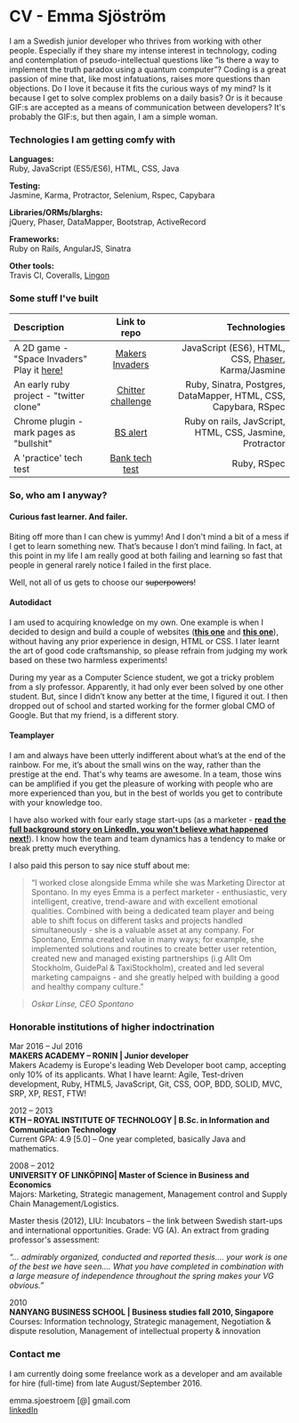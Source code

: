 # CV - Emma Sjöström

I am a Swedish junior developer who thrives from working with other people. Especially if they share my intense interest in technology, coding and contemplation of pseudo-intellectual questions like “is there a way to implement the truth paradox using a quantum computer”? Coding is a great passion of mine that, like most infatuations, raises more questions than objections. Do I love it because it fits the curious ways of my mind? Is it because I get to solve complex problems on a daily basis? Or is it because GIF:s are accepted as a means of communication between developers? It's probably the GIF:s, but then again, I am a simple woman.

### Technologies I am getting comfy with

**Languages:**  
Ruby, JavaScript (ES5/ES6), HTML, CSS, Java  

**Testing:**  
Jasmine, Karma, Protractor, Selenium, Rspec, Capybara

**Libraries/ORMs/blarghs:**  
jQuery, Phaser, DataMapper, Bootstrap, ActiveRecord    

**Frameworks:**  
Ruby on Rails, AngularJS, Sinatra

**Other tools:**  
Travis CI, Coveralls, [Lingon](https://github.com/spotify/lingon)


### Some stuff I've built

| Description  | Link to repo | Technologies         |
| :------------ | :-----------: | -------------------: |
| A 2D game - "Space Invaders" Play it [here!](https://makers-invaders.herokuapp.com/)    |[Makers Invaders](https://github.com/festinalent3/final-project-makers)      | JavaScript (ES6), HTML, CSS, [Phaser](http://phaser.io/), Karma/Jasmine               |
| An early ruby project - "twitter clone"     | [Chitter challenge](https://github.com/festinalent3/chitter-challenge)          | Ruby, Sinatra, Postgres, DataMapper, HTML, CSS, Capybara, RSpec |
| Chrome plugin - mark pages as "bullshit"    | [BS alert](https://github.com/festinalent3/BS-alert)      | Ruby on rails, JavScript, HTML, CSS, Jasmine, Protractor               |
| A 'practice' tech test    | [Bank tech test](https://github.com/festinalent3/bank_tech_test)      | Ruby, RSpec               |


### So, who am I anyway?

#### Curious fast learner. And failer.
Biting off more than I can chew is yummy! And I don't mind a bit of a mess if I get to learn something new. That’s because I don’t mind failing. In fact, at this point in my life I am really good at both failing and learning so fast that people in general rarely notice I failed in the first place.

Well, not all of us gets to choose our ~~superpowers~~!

#### Autodidact
I am used to acquiring knowledge on my own. One example is when I decided to design and build a couple of websites ([**this one**](http://littorin.com/) and [**this one**](http://www.psykometrika.se/)), without having any prior experience in design, HTML or CSS. I later learnt the art of good code craftsmanship, so please refrain from judging my work based on these two harmless experiments!

During my year as a Computer Science student, we got a tricky problem from a sly professor. Apparently, it had only ever been solved by one other student. But, since I didn’t know any better at the time, I figured it out. I then dropped out of school and started working for the former global CMO of Google. But that my friend, is a different story.

#### Teamplayer
I am and always have been utterly indifferent about what’s at the end of the rainbow. For me, it’s about the small wins on the way, rather than the prestige at the end. That's why teams are awesome. In a team, those wins can be amplified if you get the pleasure of working with people who are more experienced than you, but in the best of worlds you get to contribute with your knowledge too.

I have also worked with four early stage start-ups (as a marketer - [**read the full background story on LinkedIn, you won't believe what happened next!**](https://se.linkedin.com/in/emmasjostrom
)). I know how the team and team dynamics has a tendency to make or break pretty much everything.

I also paid this person to say nice stuff about me:

> “I worked close alongside Emma while she was Marketing Director at Spontano. In my eyes Emma is a perfect marketer - enthusiastic, very intelligent, creative, trend-aware and with excellent emotional qualities. Combined with being a dedicated team player and being able to shift focus on different tasks and projects handled simultaneously - she is a valuable asset at any company. For Spontano, Emma created value in many ways; for example, she implemented solutions and routines to create better user retention, created new and managed existing partnerships (i.g Allt Om Stockholm, GuidePal & TaxiStockholm), created and led several marketing campaigns - and she greatly helped with building a good and healthy company culture.”

> _Oskar Linse, CEO Spontano_


### Honorable institutions of higher indoctrination


Mar 2016 – Jul 2016  
**MAKERS ACADEMY – RONIN | Junior developer**  
Makers Academy is Europe's leading Web Developer boot camp, accepting only 10% of its applicants. What I have learnt: Agile, Test-driven development, Ruby, HTML5, JavaScript, Git, CSS, OOP, BDD, SOLID, MVC, SRP, XP, REST, FTW!

2012 – 2013  
**KTH – ROYAL INSTITUTE OF TECHNOLOGY | B.Sc. in Information and Communication Technology**  
Current GPA: 4.9 [5.0] – One year completed, basically Java and mathematics.

2008 – 2012  
**UNIVERSITY OF LINKÖPING| Master of Science in Business and Economics**  
Majors: Marketing, Strategic management, Management control and Supply Chain Management/Logistics.

Master thesis (2012), LIU:
Incubators – the link between Swedish start-ups and international opportunities. Grade: VG (A).
An extract from grading professor's assessment:

_“… admirably organized, conducted and reported thesis…. your work is one of the best we have seen…. What you have completed in combination with a large measure of independence throughout the spring makes your VG obvious.”_

2010                     
**NANYANG BUSINESS SCHOOL | Business studies fall 2010, Singapore**  
Courses: Information technology, Strategic management, Negotiation & dispute resolution, Management of intellectual property & innovation


### Contact me

I am currently doing some freelance work as a developer and am available for hire (full-time) from late August/September 2016.

emma.sjoestroem [@] gmail.com   
[linkedIn](https://se.linkedin.com/in/emmasjostrom)   
